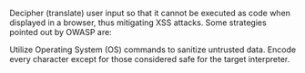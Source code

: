 Decipher (translate) user input so that it cannot be executed as code when displayed in a browser, thus mitigating XSS attacks. Some strategies pointed out by OWASP are:

Utilize Operating System (OS) commands to sanitize untrusted data.
Encode every character except for those considered safe for the target interpreter.